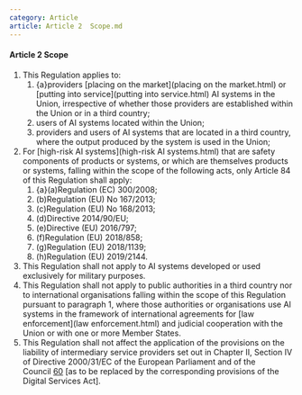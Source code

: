 ```yaml
---
category: Article
article: Article 2  Scope.md
---
```


#### Article 2  Scope
1. This Regulation applies to:
	1. {a}providers [placing on the market](placing on the market.html) or [putting into service](putting into service.html) AI systems in the Union, irrespective of whether those providers are established within the Union or in a third country;
	1. users of AI systems located within the Union;
	1. providers and users of AI systems that are located in a third country, where the output produced by the system is used in the Union;
2. For [high-risk AI systems](high-risk AI systems.html) that are safety components of products or systems, or which are themselves products or systems, falling within the scope of the following acts, only Article 84 of this Regulation shall apply:
	1. {a}(a)Regulation (EC) 300/2008;
	1. (b)Regulation (EU) No 167/2013;
	2. (c)Regulation (EU) No 168/2013;
	3. (d)Directive 2014/90/EU;
	4. (e)Directive (EU) 2016/797;
	5. (f)Regulation (EU) 2018/858;
	6. (g)Regulation (EU) 2018/1139;
	7. (h)Regulation (EU) 2019/2144.
3. This Regulation shall not apply to AI systems developed or used exclusively for military purposes.
4. This Regulation shall not apply to public authorities in a third country nor to international organisations falling within the scope of this Regulation pursuant to paragraph 1, where those authorities or organisations use AI systems in the framework of international agreements for [law enforcement](law enforcement.html) and judicial cooperation with the Union or with one or more Member States.
5. This Regulation shall not affect the application of the provisions on the liability of intermediary service providers set out in Chapter II, Section IV of Directive 2000/31/EC of the European Parliament and of the Council [60](app://obsidian.md/index.html#footnote61) [as to be replaced by the corresponding provisions of the Digital Services Act].